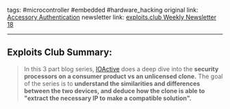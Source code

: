tags: #microcontroller #embedded #hardware_hacking
original link:  [Accessory Authentication](https://ioactive.com/accessory-authentication-part-1-3/?ref=blog.exploits.club)
newsletter link: [exploits.club Weekly Newsletter 18](https://blog.exploits.club/exploits-club-weekly-newsletter-18/)

---
## Exploits Club Summary:
> In this 3 part blog series, [IOActive](https://ioactive.com/?ref=blog.exploits.club) does a deep dive into the **security processors on a consumer product vs an unlicensed clone.** The goal of the series is to **understand the similarities and differences between the two devices, and deduce how the clone is able to "extract the necessary IP to make a compatible solution".** 